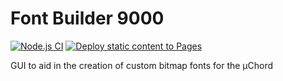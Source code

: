 # Font Builder 9000

[![Node.js CI](https://github.com/SophistryEng/FontBuilder9000/actions/workflows/ci.yml/badge.svg)](https://github.com/SophistryEng/FontBuilder9000/actions/workflows/ci.yml)
[![Deploy static content to Pages](https://github.com/SophistryEng/FontBuilder9000/actions/workflows/static.yml/badge.svg)](https://github.com/SophistryEng/FontBuilder9000/actions/workflows/static.yml)

GUI to aid in the creation of custom bitmap fonts for the µChord
